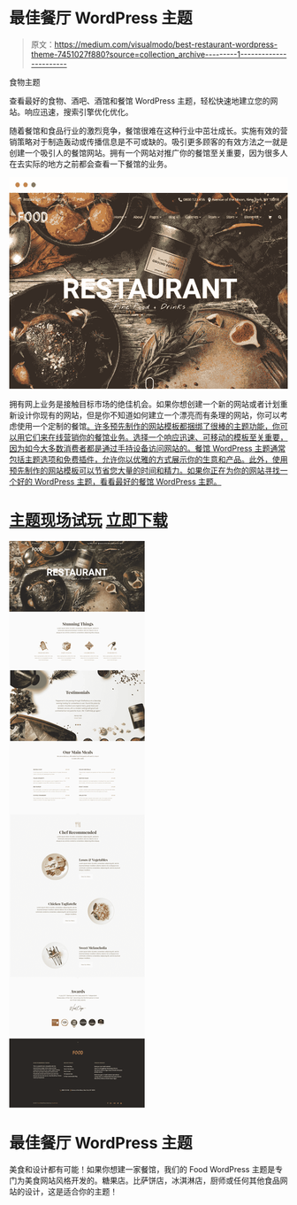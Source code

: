 # 最佳餐厅 WordPress 主题

> 原文：<https://medium.com/visualmodo/best-restaurant-wordpress-theme-7451027f880?source=collection_archive---------1----------------------->

食物主题

查看最好的食物、酒吧、酒馆和餐馆 WordPress 主题，轻松快速地建立您的网站。响应迅速，搜索引擎优化优化。

随着餐馆和食品行业的激烈竞争，餐馆很难在这种行业中茁壮成长。实施有效的营销策略对于制造轰动或传播信息是不可或缺的。吸引更多顾客的有效方法之一就是创建一个吸引人的餐馆网站。拥有一个网站对推广你的餐馆至关重要，因为很多人在去实际的地方之前都会查看一下餐馆的业务。

![](img/c6951c274b2d7758f32a852161c11f5c.png)

拥有网上业务是接触目标市场的绝佳机会。如果你想创建一个新的网站或者计划重新设计你现有的网站，但是你不知道如何建立一个漂亮而有条理的网站，你可以考虑使用一个定制的餐馆[。许多预先制作的网站模板都捆绑了很棒的主题功能，你可以用它们来在线营销你的餐馆业务。选择一个响应迅速、可移动的模板至关重要，因为如今大多数消费者都是通过手持设备访问网站的。餐馆 WordPress 主题通常包括主题选项和免费插件，允许你以优雅的方式展示你的生意和产品。此外，使用预先制作的网站模板可以节省您大量的时间和精力。如果你正在为你的网站寻找一个好的 WordPress 主题，看看最好的餐馆 WordPress 主题。](https://visualmodo.com/wordpress-themes/)

# [主题现场试玩](http://theme.visualmodo.com/food/) [立即下载](https://visualmodo.com/theme/food-wordpress-theme/)

![](img/916ed67f128ab065df25763db3fdbad3.png)

# 最佳餐厅 WordPress 主题

美食和设计都有可能！如果你想建一家餐馆，我们的 Food WordPress 主题是专门为美食网站风格开发的。糖果店。比萨饼店，冰淇淋店，厨师或任何其他食品网站的设计，这是适合你的主题！